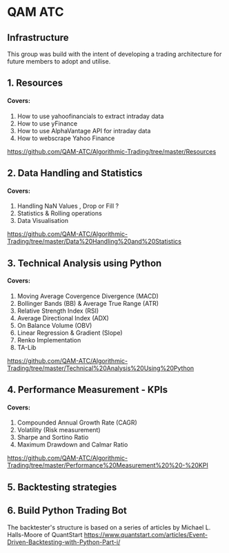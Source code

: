# QAM ATC

## Infrastructure
This group was build with the intent of developing a trading architecture for future members to adopt and utilise.

## 1. Resources
####  Covers: 
1. How to use yahoofinancials to extract intraday data
2. How to use yFinance
3. How to use AlphaVantage API for intraday data
4. How to webscrape Yahoo Finance 

https://github.com/QAM-ATC/Algorithmic-Trading/tree/master/Resources
## 2. Data Handling and Statistics
#### Covers: 
1. Handling NaN Values , Drop or Fill ?
2. Statistics & Rolling operations
3. Data Visualisation

https://github.com/QAM-ATC/Algorithmic-Trading/tree/master/Data%20Handling%20and%20Statistics


## 3. Technical Analysis using Python 
#### Covers: 
1. Moving Average Covergence Divergence (MACD) 
2. Bollinger Bands (BB) & Average True Range (ATR)
3. Relative Strength Index (RSI)
4. Average Directional Index (ADX)
5. On Balance Volume (OBV)
6. Linear Regression & Gradient (Slope)
7. Renko Implementation
8. TA-Lib

https://github.com/QAM-ATC/Algorithmic-Trading/tree/master/Technical%20Analysis%20Using%20Python

## 4. Performance Measurement - KPIs
#### Covers: 
1. Compounded Annual Growth Rate (CAGR)
2. Volatility (Risk measurement)
3. Sharpe and Sortino Ratio 
4. Maximum Drawdown and Calmar Ratio

https://github.com/QAM-ATC/Algorithmic-Trading/tree/master/Performance%20Measurement%20%20-%20KPI

## 5. Backtesting strategies 
## 6. Build Python Trading Bot 


The backtester's structure is based on a series of articles by Michael L. Halls-Moore of QuantStart
https://www.quantstart.com/articles/Event-Driven-Backtesting-with-Python-Part-i/
